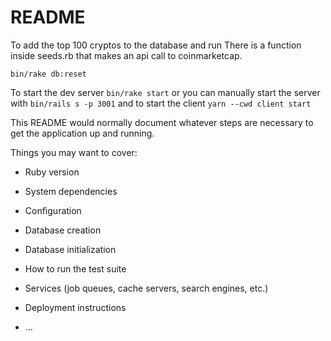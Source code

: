 # README
To add the top 100 cryptos to the database and run 
There is a function inside seeds.rb that makes an api call to coinmarketcap.
```
bin/rake db:reset
```


To start the dev server ```bin/rake start``` or you can manually start the server with ```bin/rails s -p 3001``` and to start the client ```yarn --cwd client start```



This README would normally document whatever steps are necessary to get the
application up and running.

Things you may want to cover:

* Ruby version

* System dependencies

* Configuration

* Database creation

* Database initialization

* How to run the test suite

* Services (job queues, cache servers, search engines, etc.)

* Deployment instructions

* ...
